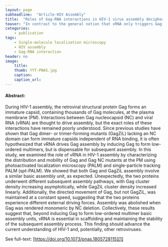 ```yaml
---
layout: page
subheadline:  "Article-HIV Assembly"
title:  "Roles of Gag-RNA interactions in HIV-1 virus assembly deciphered by single-molecule localization microscopy"
teaser: "In contrast to the general notion that vRNA only triggers Gag assembly and is dispensable for subsequent assembly, we found that vRNA is indispensable throughout assembly, scaffolding the formation of assembly intermediates and maintaining their architectures via balancing of external forces acting on the assembly environment. "
categories:
    - publication
tags:
    - Single-molecule localization microscopy
    - HIV assembly
    - Gag-RNA interaction
header: no
image:
    title: 
    thumb: YYT-PNAS.jpg
    caption: 
    caption_url: 
---
```



#### Abstract:

During HIV-1 assembly, the retroviral structural protein Gag forms an immature capsid, containing thousands of Gag molecules, at the plasma membrane (PM). Interactions between Gag nucleocapsid (NC) and viral RNA (vRNA) are thought to drive assembly, but the exact roles of these interactions have remained poorly understood. Since previous studies have shown that Gag dimer- or trimer-forming mutants (GagZiL) lacking an NC domain can form immature capsids independent of RNA binding, it is often hypothesized that vRNA drives Gag assembly by inducing Gag to form low-ordered multimers, but is dispensable for subsequent assembly. In this study, we examined the role of vRNA in HIV-1 assembly by characterizing the distribution and mobility of Gag and Gag NC mutants at the PM using photoactivated localization microscopy (PALM) and single-particle tracking PALM (spt-PALM). We showed that both Gag and GagZiL assembly involve a similar basic assembly unit, as expected. Unexpectedly, the two proteins underwent different subsequent assembly pathways, with Gag cluster density increasing asymptotically, while GagZiL cluster density increased linearly. Additionally, the directed movement of Gag, but not GagZiL, was maintained at a constant speed, suggesting that the two proteins experience different external driving forces. Assembly was abolished when Gag was rendered monomeric by NC deletion. Collectively, these results suggest that, beyond inducing Gag to form low-ordered multimer basic assembly units, vRNA is essential in scaffolding and maintaining the stability of the subsequent assembly process. This finding should advance the current understanding of HIV-1 and, potentially, other retroviruses.

See full-text: [https://doi.org/10.1073/pnas.1805728115][1]

<img src="{{ site.urlimg }}YYT-PNAS.jpg" alt="">

 [1]: https://doi.org/10.1073/pnas.1805728115